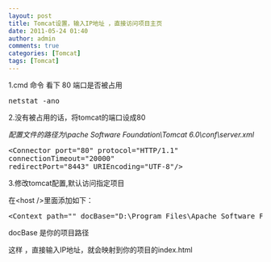 ```yaml
---
layout: post
title: Tomcat设置，输入IP地址 ，直接访问项目主页
date: 2011-05-24 01:40
author: admin
comments: true
categories: [Tomcat]
tags: [Tomcat]
---
```

1.cmd 命令 看下 80 端口是否被占用
<pre>netstat -ano</pre>
2.没有被占用的话，将tomcat的端口设成80

<em id="__mceDel"> 配置文件的路径为\pache Software Foundation\Tomcat 6.0\conf\server.xml</em>
<pre>&lt;Connector port="80" protocol="HTTP/1.1" 
connectionTimeout="20000" 
redirectPort="8443" URIEncoding="UTF-8"/&gt;</pre>
3.修改tomcat配置,默认访问指定项目

在&lt;host /&gt;里面添加如下：
<pre>&lt;Context path="" docBase="D:\Program Files\Apache Software Foundation\Tomcat 6.0\webapps\abc" /&gt;</pre>
docBase 是你的项目路径

这样 ，直接输入IP地址，就会映射到你的项目的index.html

&nbsp;
